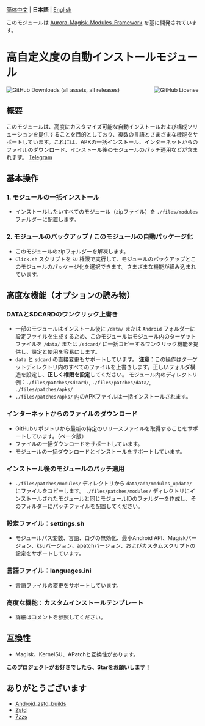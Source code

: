 [简体中文](README.md) | **日本語** | [English](README_EN.md)

このモジュールは [Aurora-Magisk-Modules-Framework](https://github.com/Aurora-Nasa-1/AMMF) を基に開発されています。

# 高自定义度の自動インストールモジュール

<div style="display: flex; justify-content: space-between;">
    <img src="https://img.shields.io/github/downloads/Aurora-Nasa-1/ARMIAS/total" alt="GitHub Downloads (all assets, all releases)" style="margin-right: 10px;">
    <img src="https://img.shields.io/github/license/Aurora-Nasa-1/ARMIAS" alt="GitHub License">
</div>

## 概要

このモジュールは、高度にカスタマイズ可能な自動インストールおよび構成ソリューションを提供することを目的としており、複数の言語とさまざまな機能をサポートしています。これには、APKの一括インストール、インターネットからのファイルのダウンロード、インストール後のモジュールのパッチ適用などが含まれます。
[Telegram](https://t.me/+w7TQLtEex00wMDk1)

## 基本操作

### 1. モジュールの一括インストール

- インストールしたいすべてのモジュール（zipファイル）を `./files/modules` フォルダーに配置します。

### 2. モジュールのバックアップ / このモジュールの自動パッケージ化

- このモジュールのzipフォルダーを解凍します。
- `Click.sh` スクリプトを `SU` 権限で実行して、モジュールのバックアップとこのモジュールのパッケージ化を選択できます。さまざまな機能が組み込まれています。

## 高度な機能（オプションの読み物）

### DATAとSDCARDのワンクリック上書き

- 一部のモジュールはインストール後に `/data/` または `Android` フォルダーに設定ファイルを生成するため、このモジュールはモジュール内のターゲットファイルを `/data/` または `/sdcard/` に一括コピーするワンクリック機能を提供し、設定と使用を容易にします。
- `data` と `sdcard` の直接変更もサポートしています。
  **注意**：この操作はターゲットディレクトリ内のすべてのファイルを上書きします。正しいフォルダ構造を設定し、**正しく権限を設定**してください。
  モジュール内のディレクトリ例：`./files/patches/sdcard/`, `./files/patches/data/`, `./files/patches/apks/`
- `./files/patches/apks/` 内のAPKファイルは一括インストールされます。

### インターネットからのファイルのダウンロード

- GitHubリポジトリから最新の特定のリリースファイルを取得することをサポートしています。（ベータ版）
- ファイルの一括ダウンロードをサポートしています。
- モジュールの一括ダウンロードとインストールをサポートしています。

### インストール後のモジュールのパッチ適用

- `./files/patches/modules/` ディレクトリから `data/adb/modules_update/` にファイルをコピーします。
  `./files/patches/modules/` ディレクトリにインストールされたモジュールと同じモジュールIDのフォルダーを作成し、そのフォルダーにパッチファイルを配置してください。

### 設定ファイル：settings.sh

- モジュールパス変数、言語、ログの無効化、最小Android API、Magiskバージョン、ksuバージョン、apatchバージョン、およびカスタムスクリプトの設定をサポートしています。

### 言語ファイル：languages.ini

- 言語ファイルの変更をサポートしています。

### 高度な機能：カスタムインストールテンプレート

- 詳細はコメントを参照してください。

## 互換性

- Magisk、KernelSU、APatchと互換性があります。

**このプロジェクトがお好きでしたら、Starをお願いします！**

## ありがとうございます

- [Android_zstd_builds]
- [Zstd]
- [7zzs]

[Android_zstd_builds]: https://github.com/j2rong4cn/android-zstd-builds
[Zstd]: https://github.com/facebook/zstd
[7zzs]: https://github.com/AestasBritannia/Hydro-Br-leur